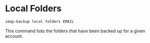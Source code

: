 <!--
# @title command: 'local folders'
-->
# Local Folders

```sh
imap-backup local folders EMAIL
```

This command lists the folders that have been backed up for a given account.
